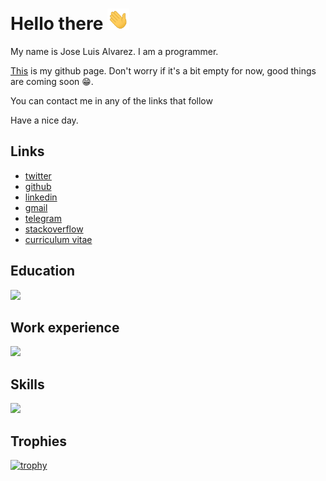 # Hello there <img src="assets/wave.gif" width="35">

My name is Jose Luis Alvarez. I am a programmer.

[This](https://flakula.github.io/) is my github page. Don't worry if it's a bit empty for now, good things are coming soon 😁.

You can contact me in any of the links that follow

Have a nice day.

## Links

* [twitter](https://twitter.com/flakula38)
* [github](https://github.com/flakula)
* [linkedin](https://www.linkedin.com/in/jalvarez94/)
* [gmail](mailto:j.alvarez9438@gmail.com)
* [telegram](https://t.me/flakula)
* [stackoverflow](https://stackoverflow.com/users/15963100/flakula)
* [curriculum vitae](https://github.com/flakula/flakula/raw/main/cv_jl.pdf)
<!-- * [whatsapp](https://api.whatsapp.com/send?phone=+5358176090) -->
<!-- * [reddit](https://www.reddit.com/user/j0s3lu1s38) -->
<!-- * [hackerrank](https://github.com/flakula) -->
<!-- * [duolingo](https://www.duolingo.com/profile/flakula) -->
<!-- * [brilliant](https://brilliant.org/profile/jose-luis-05k6q2/) -->
<!-- * [facebook](https://www.facebook.com/profile.php?id=100022906821792) -->

## Education

<img
  src="https://cr-ss-service.azurewebsites.net/api/ScreenShot?widget=education&username=flakula&max-items=2&logos=true&style=--item-bg-color:%23fff;--item-border-radius:10px"
/>

## Work experience

<img
  src="https://cr-ss-service.azurewebsites.net/api/ScreenShot?widget=work-experience&username=flakula&max-items=2&logos=true&style=--item-bg-color:%23fff;--item-border-radius:10px"
/>

## Skills

<img
  src="https://cr-skills-chart-widget.azurewebsites.net/api/api?username=flakula&skills=Python,TypeScript,HTML&show-other-skills=true&width=600&height=200"
/>

## Trophies

[![trophy](https://github-profile-trophy.vercel.app/?username=flakula)](https://github.com/flakula/github-profile-trophy)

<!-- https://github.com/ryo-ma/github-profile-trophy -->
